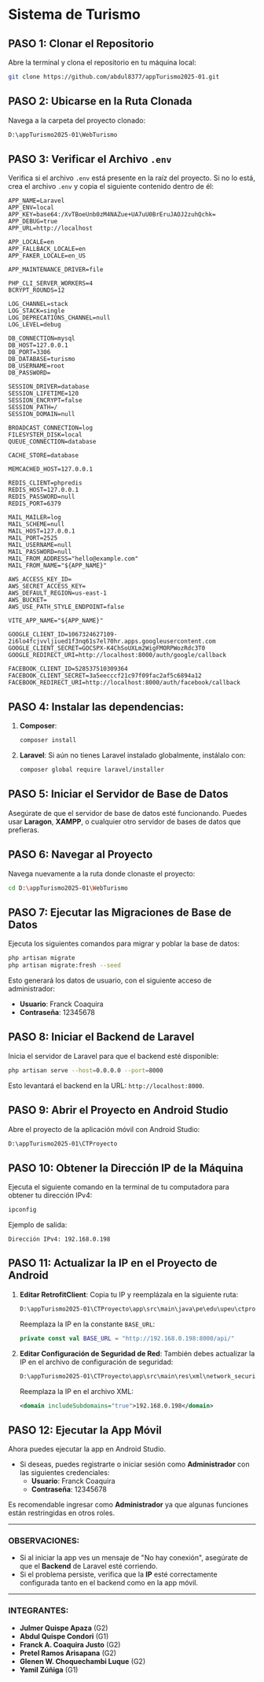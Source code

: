 # Sistema de Turismo

## PASO 1: Clonar el Repositorio
Abre la terminal y clona el repositorio en tu máquina local:

```bash
git clone https://github.com/abdul8377/appTurismo2025-01.git
```

## PASO 2: Ubicarse en la Ruta Clonada
Navega a la carpeta del proyecto clonado:

```bash
D:\appTurismo2025-01\WebTurismo
```

## PASO 3: Verificar el Archivo `.env`
Verifica si el archivo `.env` está presente en la raíz del proyecto. Si no lo está, crea el archivo `.env` y copia el siguiente contenido dentro de él:

```dotenv
APP_NAME=Laravel
APP_ENV=local
APP_KEY=base64:/XvTBoeUnb0zM4NAZue+UA7uU0BrEruJAOJ2zuhQchk=
APP_DEBUG=true
APP_URL=http://localhost

APP_LOCALE=en
APP_FALLBACK_LOCALE=en
APP_FAKER_LOCALE=en_US

APP_MAINTENANCE_DRIVER=file

PHP_CLI_SERVER_WORKERS=4
BCRYPT_ROUNDS=12

LOG_CHANNEL=stack
LOG_STACK=single
LOG_DEPRECATIONS_CHANNEL=null
LOG_LEVEL=debug

DB_CONNECTION=mysql
DB_HOST=127.0.0.1
DB_PORT=3306
DB_DATABASE=turismo
DB_USERNAME=root
DB_PASSWORD=

SESSION_DRIVER=database
SESSION_LIFETIME=120
SESSION_ENCRYPT=false
SESSION_PATH=/
SESSION_DOMAIN=null

BROADCAST_CONNECTION=log
FILESYSTEM_DISK=local
QUEUE_CONNECTION=database

CACHE_STORE=database

MEMCACHED_HOST=127.0.0.1

REDIS_CLIENT=phpredis
REDIS_HOST=127.0.0.1
REDIS_PASSWORD=null
REDIS_PORT=6379

MAIL_MAILER=log
MAIL_SCHEME=null
MAIL_HOST=127.0.0.1
MAIL_PORT=2525
MAIL_USERNAME=null
MAIL_PASSWORD=null
MAIL_FROM_ADDRESS="hello@example.com"
MAIL_FROM_NAME="${APP_NAME}"

AWS_ACCESS_KEY_ID=
AWS_SECRET_ACCESS_KEY=
AWS_DEFAULT_REGION=us-east-1
AWS_BUCKET=
AWS_USE_PATH_STYLE_ENDPOINT=false

VITE_APP_NAME="${APP_NAME}"

GOOGLE_CLIENT_ID=1067324627109-2i6lo4fcjvvljiued1f3nq61s7el70hr.apps.googleusercontent.com
GOOGLE_CLIENT_SECRET=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
GOOGLE_REDIRECT_URI=http://localhost:8000/auth/google/callback

FACEBOOK_CLIENT_ID=528537510309364
FACEBOOK_CLIENT_SECRET=3a5eecccf21c97f09fac2af5c6894a12
FACEBOOK_REDIRECT_URI=http://localhost:8000/auth/facebook/callback
```

## PASO 4: Instalar las dependencias:

1. **Composer**:
   ```bash
   composer install
   ```

3. **Laravel**: Si aún no tienes Laravel instalado globalmente, instálalo con:
   ```bash
   composer global require laravel/installer
   ```

## PASO 5: Iniciar el Servidor de Base de Datos
Asegúrate de que el servidor de base de datos esté funcionando. Puedes usar **Laragon**, **XAMPP**, o cualquier otro servidor de bases de datos que prefieras.

## PASO 6: Navegar al Proyecto
Navega nuevamente a la ruta donde clonaste el proyecto:

```bash
cd D:\appTurismo2025-01\WebTurismo
```

## PASO 7: Ejecutar las Migraciones de Base de Datos
Ejecuta los siguientes comandos para migrar y poblar la base de datos:

```bash
php artisan migrate
php artisan migrate:fresh --seed
```

Esto generará los datos de usuario, con el siguiente acceso de administrador:
- **Usuario**: Franck Coaquira
- **Contraseña**: 12345678

## PASO 8: Iniciar el Backend de Laravel
Inicia el servidor de Laravel para que el backend esté disponible:

```bash
php artisan serve --host=0.0.0.0 --port=8000
```

Esto levantará el backend en la URL: `http://localhost:8000`.

## PASO 9: Abrir el Proyecto en Android Studio
Abre el proyecto de la aplicación móvil con Android Studio:

```bash
D:\appTurismo2025-01\CTProyecto
```

## PASO 10: Obtener la Dirección IP de la Máquina
Ejecuta el siguiente comando en la terminal de tu computadora para obtener tu dirección IPv4:

```bash
ipconfig
```

Ejemplo de salida:

```
Dirección IPv4: 192.168.0.198
```

## PASO 11: Actualizar la IP en el Proyecto de Android

1. **Editar RetrofitClient**: Copia tu IP y reemplázala en la siguiente ruta:

   ```bash
   D:\appTurismo2025-01\CTProyecto\app\src\main\java\pe\edu\upeu\ctproyecto\data\remote\Retrofitclient
   ```
   Reemplaza la IP en la constante `BASE_URL`:
   ```kotlin
   private const val BASE_URL = "http://192.168.0.198:8000/api/"
   ```

2. **Editar Configuración de Seguridad de Red**: También debes actualizar la IP en el archivo de configuración de seguridad:
   ```bash
   D:\appTurismo2025-01\CTProyecto\app\src\main\res\xml\network_security_config
   ```
   Reemplaza la IP en el archivo XML:
   ```xml
   <domain includeSubdomains="true">192.168.0.198</domain>
   ```

## PASO 12: Ejecutar la App Móvil

Ahora puedes ejecutar la app en Android Studio.

- Si deseas, puedes registrarte o iniciar sesión como **Administrador** con las siguientes credenciales:
  - **Usuario**: Franck Coaquira
  - **Contraseña**: 12345678

Es recomendable ingresar como **Administrador** ya que algunas funciones están restringidas en otros roles.

---

### **OBSERVACIONES:**

- Si al iniciar la app ves un mensaje de "No hay conexión", asegúrate de que el **Backend** de Laravel esté corriendo.
- Si el problema persiste, verifica que la **IP** esté correctamente configurada tanto en el backend como en la app móvil.

---

### **INTEGRANTES:**
- **Julmer Quispe Apaza** (G2)
- **Abdul Quispe Condori** (G1)
- **Franck A. Coaquira Justo** (G2)
- **Pretel Ramos Arisapana** (G2)
- **Glenen W. Choquechambi Luque** (G2)
- **Yamil Zúñiga** (G1)
